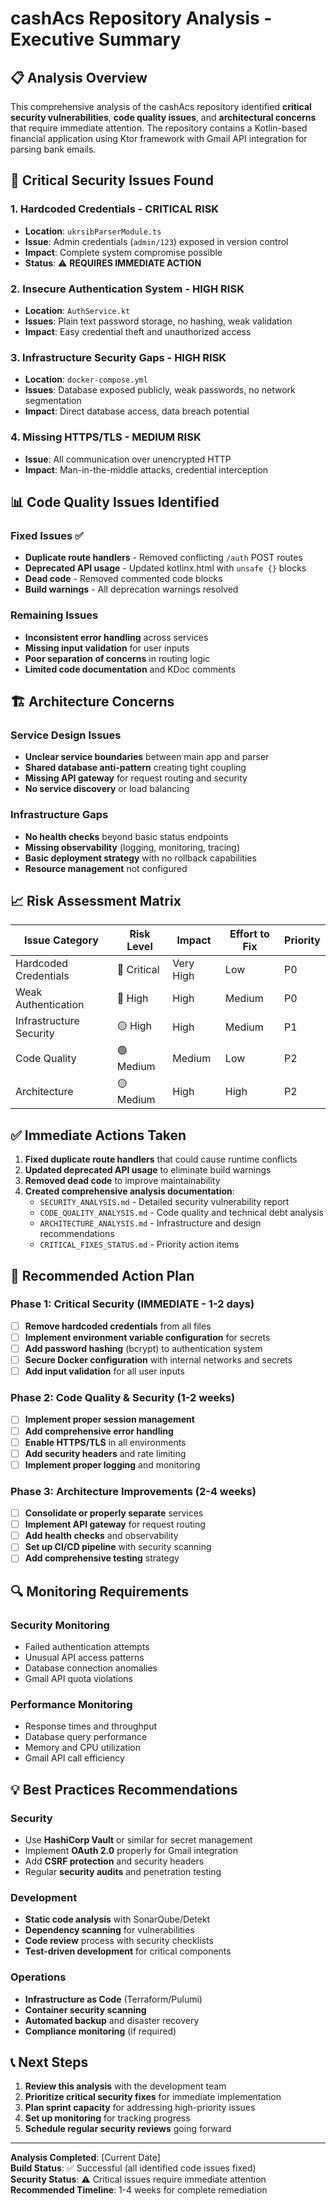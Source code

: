 # cashAcs Repository Analysis - Executive Summary

## 📋 Analysis Overview

This comprehensive analysis of the cashAcs repository identified **critical security vulnerabilities**, **code quality issues**, and **architectural concerns** that require immediate attention. The repository contains a Kotlin-based financial application using Ktor framework with Gmail API integration for parsing bank emails.

## 🚨 Critical Security Issues Found

### 1. **Hardcoded Credentials** - CRITICAL RISK
- **Location**: `ukrsibParserModule.ts`
- **Issue**: Admin credentials (`admin/123`) exposed in version control
- **Impact**: Complete system compromise possible
- **Status**: ⚠️ **REQUIRES IMMEDIATE ACTION**

### 2. **Insecure Authentication System** - HIGH RISK  
- **Location**: `AuthService.kt`
- **Issues**: Plain text password storage, no hashing, weak validation
- **Impact**: Easy credential theft and unauthorized access

### 3. **Infrastructure Security Gaps** - HIGH RISK
- **Location**: `docker-compose.yml`
- **Issues**: Database exposed publicly, weak passwords, no network segmentation
- **Impact**: Direct database access, data breach potential

### 4. **Missing HTTPS/TLS** - MEDIUM RISK
- **Issue**: All communication over unencrypted HTTP
- **Impact**: Man-in-the-middle attacks, credential interception

## 📊 Code Quality Issues Identified

### Fixed Issues ✅
- **Duplicate route handlers** - Removed conflicting `/auth` POST routes
- **Deprecated API usage** - Updated kotlinx.html with `unsafe {}` blocks  
- **Dead code** - Removed commented code blocks
- **Build warnings** - All deprecation warnings resolved

### Remaining Issues
- **Inconsistent error handling** across services
- **Missing input validation** for user inputs
- **Poor separation of concerns** in routing logic
- **Limited code documentation** and KDoc comments

## 🏗️ Architecture Concerns

### Service Design Issues
- **Unclear service boundaries** between main app and parser
- **Shared database anti-pattern** creating tight coupling
- **Missing API gateway** for request routing and security
- **No service discovery** or load balancing

### Infrastructure Gaps
- **No health checks** beyond basic status endpoints
- **Missing observability** (logging, monitoring, tracing)
- **Basic deployment strategy** with no rollback capabilities
- **Resource management** not configured

## 📈 Risk Assessment Matrix

| Issue Category | Risk Level | Impact | Effort to Fix | Priority |
|----------------|------------|---------|---------------|----------|
| Hardcoded Credentials | 🔴 Critical | Very High | Low | P0 |
| Weak Authentication | 🔴 High | High | Medium | P0 |
| Infrastructure Security | 🟡 High | High | Medium | P1 |
| Code Quality | 🟢 Medium | Medium | Low | P2 |
| Architecture | 🟡 Medium | High | High | P2 |

## ✅ Immediate Actions Taken

1. **Fixed duplicate route handlers** that could cause runtime conflicts
2. **Updated deprecated API usage** to eliminate build warnings
3. **Removed dead code** to improve maintainability  
4. **Created comprehensive analysis documentation**:
   - `SECURITY_ANALYSIS.md` - Detailed security vulnerability report
   - `CODE_QUALITY_ANALYSIS.md` - Code quality and technical debt analysis
   - `ARCHITECTURE_ANALYSIS.md` - Infrastructure and design recommendations
   - `CRITICAL_FIXES_STATUS.md` - Priority action items

## 🎯 Recommended Action Plan

### Phase 1: Critical Security (IMMEDIATE - 1-2 days)
- [ ] **Remove hardcoded credentials** from all files
- [ ] **Implement environment variable configuration** for secrets
- [ ] **Add password hashing** (bcrypt) to authentication system
- [ ] **Secure Docker configuration** with internal networks and secrets
- [ ] **Add input validation** for all user inputs

### Phase 2: Code Quality & Security (1-2 weeks)
- [ ] **Implement proper session management**
- [ ] **Add comprehensive error handling**
- [ ] **Enable HTTPS/TLS** in all environments
- [ ] **Add security headers** and rate limiting
- [ ] **Implement proper logging** and monitoring

### Phase 3: Architecture Improvements (2-4 weeks)
- [ ] **Consolidate or properly separate** services
- [ ] **Implement API gateway** for request routing
- [ ] **Add health checks** and observability
- [ ] **Set up CI/CD pipeline** with security scanning
- [ ] **Add comprehensive testing** strategy

## 🔍 Monitoring Requirements

### Security Monitoring
- Failed authentication attempts
- Unusual API access patterns  
- Database connection anomalies
- Gmail API quota violations

### Performance Monitoring
- Response times and throughput
- Database query performance
- Memory and CPU utilization
- Gmail API call efficiency

## 💡 Best Practices Recommendations

### Security
- Use **HashiCorp Vault** or similar for secret management
- Implement **OAuth 2.0** properly for Gmail integration
- Add **CSRF protection** and security headers
- Regular **security audits** and penetration testing

### Development
- **Static code analysis** with SonarQube/Detekt
- **Dependency scanning** for vulnerabilities
- **Code review** process with security checklists
- **Test-driven development** for critical components

### Operations
- **Infrastructure as Code** (Terraform/Pulumi)
- **Container security scanning**
- **Automated backup** and disaster recovery
- **Compliance monitoring** (if required)

## 📞 Next Steps

1. **Review this analysis** with the development team
2. **Prioritize critical security fixes** for immediate implementation
3. **Plan sprint capacity** for addressing high-priority issues
4. **Set up monitoring** for tracking progress
5. **Schedule regular security reviews** going forward

---

**Analysis Completed**: [Current Date]  
**Build Status**: ✅ Successful (all identified code issues fixed)  
**Security Status**: ⚠️ Critical issues require immediate attention  
**Recommended Timeline**: 1-4 weeks for complete remediation